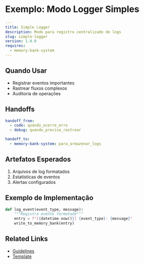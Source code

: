 # Exemplo: Modo Logger Simples

```yaml
---
title: Simple Logger
description: Modo para registro centralizado de logs
slug: simple-logger
version: 1.0.0
requires:
  - memory-bank-system
---
```

## Quando Usar
- Registrar eventos importantes
- Rastrear fluxos complexos
- Auditoria de operações

## Handoffs
```yaml
handoff_from:
  - code: quando_ocorre_erro
  - debug: quando_precisa_rastrear

handoff_to:
  - memory-bank-system: para_armazenar_logs
```

## Artefatos Esperados
1. Arquivos de log formatados
2. Estatísticas de eventos
3. Alertas configurados

## Exemplo de Implementação
```python
def log_event(event_type, message):
    """Registra evento formatado"""
    entry = f"[{datetime.now()}] {event_type}: {message}"
    write_to_memory_bank(entry)
```

## Related Links
- [Guidelines](../guidelines.md)
- [Template](../README.md)
